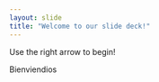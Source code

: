 ```yaml
---
layout: slide
title: "Welcome to our slide deck!"
---
```


Use the right arrow to begin!

Bienviendios
